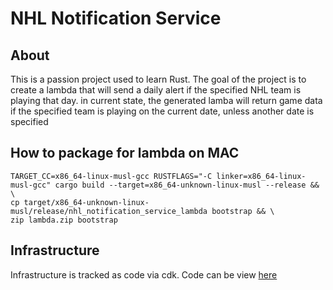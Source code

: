 # NHL Notification Service

## About
This is a passion project used to learn Rust. The goal of the project is to create a lambda that will send a daily alert if the specified NHL team is playing that day. in current state, the generated lamba will return game data if the specified team is playing on the current date, unless another date is specified

## How to package for lambda on MAC
```
TARGET_CC=x86_64-linux-musl-gcc RUSTFLAGS="-C linker=x86_64-linux-musl-gcc" cargo build --target=x86_64-unknown-linux-musl --release && \
cp target/x86_64-unknown-linux-musl/release/nhl_notification_service_lambda bootstrap && \
zip lambda.zip bootstrap
```

## Infrastructure
Infrastructure is tracked as code via cdk. Code can be view [here](https://github.com/garrettdc2/NhlNotificationServiceCdk)
